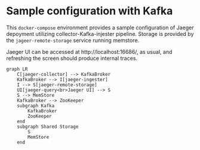 # Sample configuration with Kafka

This `docker-compose` environment provides a sample configuration of Jaeger depoyment utilizing collector-Kafka-injester pipeline. Storage is provided by the `jageer-remote-storage` service running memstore.

Jaeger UI can be accessed at http://localhost:16686/, as usual, and refreshing the screen should produce internal traces.

```mermaid
graph LR
    C[jaeger-collector] --> KafkaBroker
    KafkaBroker --> I[jaeger-ingester]
    I --> S[jaeger-remote-storage]
    UI[jaeger-query<br>Jaeger UI] --> S
    S --> MemStore
    KafkaBroker --> ZooKeeper
    subgraph Kafka
        KafkaBroker
        ZooKeeper
    end
    subgraph Shared Storage
        S
        MemStore
    end
```
